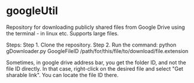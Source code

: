 # googleUtil
Repository for downloading publicly shared files from Google Drive using the terminal - in linux etc. Supports large files.

Steps:
Step 1. Clone the repository.
Step 2. Run the command:
        python gDownloader.py GoogleFileID /path/for/this/file/to/download/file.extension

Sometimes, in google drive address bar, you get the folder ID, and not the file ID directly. In that case, right-click on the desired file and select "Get sharable link". You can locate the file ID there.

